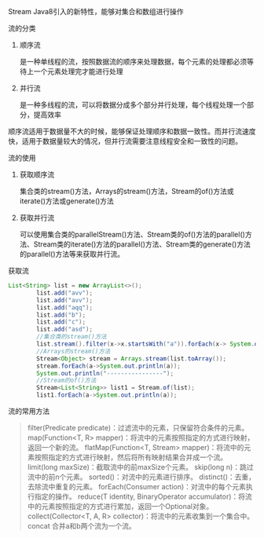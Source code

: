 Stream Java8引入的新特性，能够对集合和数组进行操作

流的分类

1. 顺序流

   是一种单线程的流，按照数据流的顺序来处理数据，每个元素的处理都必须等待上一个元素处理完才能进行处理

2. 并行流

   是一种多线程的流，可以将数据分成多个部分并行处理，每个线程处理一个部分，提高效率

顺序流适用于数据量不大的时候，能够保证处理顺序和数据一致性。而并行流速度快，适用于数据量较大的情况，但并行流需要注意线程安全和一致性的问题。



流的使用

1. 获取顺序流

   集合类的stream()方法，Arrays的stream()方法，Stream的of()方法或iterate()方法或generate()方法

2. 获取并行流

   可以使用集合类的parallelStream()方法、Stream类的of()方法的parallel()方法、Stream类的iterate()方法的parallel()方法、Stream类的generate()方法的parallel()方法等来获取并行流。

获取流

```java
List<String> list = new ArrayList<>();
        list.add("avv");
        list.add("avv");
        list.add("aqq");
        list.add("b");
        list.add("c");
        list.add("asd");
		//集合类的stream()方法
        list.stream().filter(x->x.startsWith("a")).forEach(x-> System.out.println(x));
		//Arrays的stream()方法
        Stream<Object> stream = Arrays.stream(list.toArray());
        stream.forEach(a->System.out.println(a));
        System.out.println("----------------");
		//Stream的of()方法
        Stream<List<String>> list1 = Stream.of(list);
        list1.forEach(a->System.out.println(a));
```



流的常用方法

> filter(Predicate<T> predicate)：过滤流中的元素，只保留符合条件的元素。
> map(Function<T, R> mapper)：将流中的元素按照指定的方式进行映射，返回一个新的流。
> flatMap(Function<T, Stream<R>> mapper)：将流中的元素按照指定的方式进行映射，然后将所有映射结果合并成一个流。
> limit(long maxSize)：截取流中的前maxSize个元素。
> skip(long n)：跳过流中的前n个元素。
> sorted()：对流中的元素进行排序。
> distinct()：去重，去除流中重复的元素。
> forEach(Consumer<T> action)：对流中的每个元素执行指定的操作。
> reduce(T identity, BinaryOperator<T> accumulator)：将流中的元素按照指定的方式进行累加，返回一个Optional对象。
> collect(Collector<T, A, R> collector)：将流中的元素收集到一个集合中。
> concat 合并a和b两个流为一个流。
